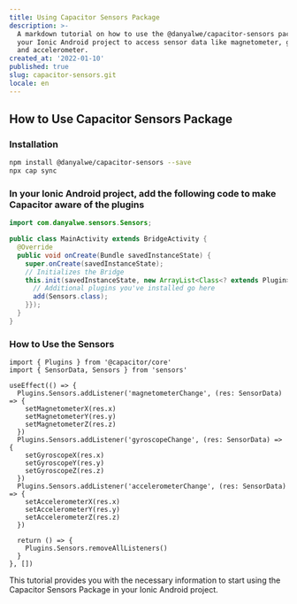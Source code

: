 ```yaml
---
title: Using Capacitor Sensors Package
description: >-
  A markdown tutorial on how to use the @danyalwe/capacitor-sensors package in
  your Ionic Android project to access sensor data like magnetometer, gyroscope,
  and accelerometer.
created_at: '2022-01-10'
published: true
slug: capacitor-sensors.git
locale: en
---
```


## How to Use Capacitor Sensors Package

### Installation

```bash
npm install @danyalwe/capacitor-sensors --save
npx cap sync
```

### In your Ionic Android project, add the following code to make Capacitor aware of the plugins

```java
import com.danyalwe.sensors.Sensors;

public class MainActivity extends BridgeActivity {
  @Override
  public void onCreate(Bundle savedInstanceState) {
    super.onCreate(savedInstanceState);
    // Initializes the Bridge
    this.init(savedInstanceState, new ArrayList<Class<? extends Plugin>>() {{
      // Additional plugins you've installed go here
      add(Sensors.class);
    }});
  }
}
```

### How to Use the Sensors

```tsx
import { Plugins } from '@capacitor/core'
import { SensorData, Sensors } from 'sensors'

useEffect(() => {
  Plugins.Sensors.addListener('magnetometerChange', (res: SensorData) => {
    setMagnetometerX(res.x)
    setMagnetometerY(res.y)
    setMagnetometerZ(res.z)
  })
  Plugins.Sensors.addListener('gyroscopeChange', (res: SensorData) => {
    setGyroscopeX(res.x)
    setGyroscopeY(res.y)
    setGyroscopeZ(res.z)
  })
  Plugins.Sensors.addListener('accelerometerChange', (res: SensorData) => {
    setAccelerometerX(res.x)
    setAccelerometerY(res.y)
    setAccelerometerZ(res.z)
  })

  return () => {
    Plugins.Sensors.removeAllListeners()
  }
}, [])
```

This tutorial provides you with the necessary information to start using the Capacitor Sensors Package in your Ionic Android project.
